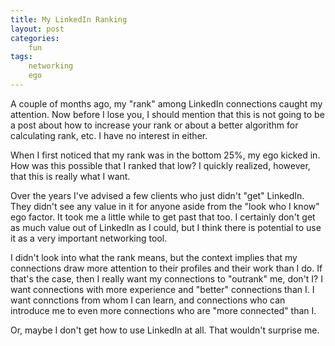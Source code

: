 ```yaml
---
title: My LinkedIn Ranking
layout: post
categories:
    fun
tags:
    networking
    ego
---
```

A couple of months ago, my "rank" among LinkedIn connections caught my attention. Now before I lose you, I should mention that this is not going to be a post about how to increase your rank or about a better algorithm for calculating rank, etc. I have no interest in either.

When I first noticed that my rank was in the bottom 25%, my ego kicked in. How was this possible that I ranked that low? I quickly realized, however, that this is really what I want.

Over the years I've advised a few clients who just didn't "get" LinkedIn. They didn't see any value in it for anyone aside from the "look who I know" ego factor. It took me a little while to get past that too. I certainly don't get as much value out of LinkedIn as I could, but I think there is potential to use it as a very important networking tool.

I didn't look into what the rank means, but the context implies that my connections draw more attention to their profiles and their work than I do. If that's the case, then I really want my connections to "outrank" me, don't I? I want connections with more experience and "better" connections than I. I want connctions from whom I can learn, and connections who can introduce me to even more connections who are "more connected" than I.

Or, maybe I don't get how to use LinkedIn at all. That wouldn't surprise me.
